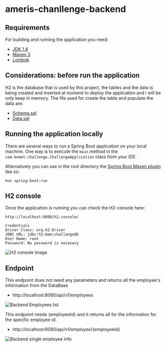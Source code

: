 # ameris-chanllenge-backend

## Requirements
For building and running the application you need:
- [JDK 1.8](http://www.oracle.com/technetwork/java/javase/downloads/jdk8-downloads-2133151.html)
- [Maven 3](https://maven.apache.org)
- [Lombok](https://projectlombok.org/)

## Considerations: before run the application
H2 is the database that is used by this project, the tables and the data is being created and inserted at moment to deploy the application and 
i will be only keep in memory.
The file used for create the table and populate the data are:
- [Schema.sql](https://github.com/AlvaroGutierrez2/ameris-chanllenge-backend/blob/main/src/main/resources/schema.sql)
- [Data.sql](https://github.com/AlvaroGutierrez2/ameris-chanllenge-backend/blob/main/src/main/resources/data.sql)

## Running the application locally

There are several ways to run a Spring Boot application on your local machine. One way is to execute the `main` method in the `com.komet.challenge.ChallengeApplication` class from your IDE.

Alternatively you can use in the root directory the [Spring Boot Maven plugin](https://docs.spring.io/spring-boot/docs/current/reference/html/build-tool-plugins-maven-plugin.html) like so:

```
mvn spring-boot:run
```

## H2 console
Once the application is running you can check the H2-console here:
```shell
http://localhost:8080/h2-console/

Credentials
Driver Class: org.h2.Driver
JDBC URL: jdbc:h2:mem:challangedb
User Name: root
Password: No password is necesary
```

![H2 console image](https://github.com/AlvaroGutierrez2/ameris-chanllenge-backend/assets/148718348/01a56156-66e9-4983-b2c9-5f26b36eb7e7)


## Endpoint

This endpoint does not need any parameters and returns all the employee's information from the DataBase
- http://localhost:8080/api/v1/employees

![Backend Employees list](https://github.com/AlvaroGutierrez2/ameris-chanllenge-backend/assets/148718348/aed44b03-a07d-4c02-adc5-3469c1135f43)


This endpoint needs {employeeId} and it returns all for the information for the specific employee id.  
- http://localhost:8080/api/v1/employee/{employeeId}

  
![Backend single employee info](https://github.com/AlvaroGutierrez2/ameris-chanllenge-backend/assets/148718348/6e298efb-f45a-4142-8d9f-d32a9abae2c8)
